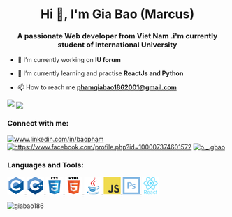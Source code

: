 



<h1 align="center">Hi 👋, I'm Gia Bao (Marcus)</h1>
<h3 align="center">A passionate Web developer from Viet Nam .i'm currently student of International University</h3>

- 🔭 I’m currently working on **IU forum**

- 🌱 I’m currently learning and practise **ReactJs and Python**

- 📫 How to reach me **phamgiabao1862001@gmail.com**

<img style="margin-left:auto; margin-right:auto" src="https://github-readme-stats.vercel.app/api?username=giabao18&show_icons=true&theme=cobalt" />

<img align="center" width="48%" src="https://github-readme-stats.vercel.app/api/top-langs/?username=giabao18&layout=compact&theme=cobalt" />

<h3 align="left">Connect with me:</h3>
<p align="left">
<a href="https://linkedin.com/in/www.linkedin.com/in/bảophạm" target="blank"><img align="center" src="https://raw.githubusercontent.com/rahuldkjain/github-profile-readme-generator/master/src/images/icons/Social/linked-in-alt.svg" alt="www.linkedin.com/in/bảophạm" height="30" width="40" /></a>
<a href="https://fb.com/https://www.facebook.com/profile.php?id=100007374601572" target="blank"><img align="center" src="https://raw.githubusercontent.com/rahuldkjain/github-profile-readme-generator/master/src/images/icons/Social/facebook.svg" alt="https://www.facebook.com/profile.php?id=100007374601572" height="30" width="40" /></a>
<a href="https://instagram.com/p._.gbao" target="blank"><img align="center" src="https://raw.githubusercontent.com/rahuldkjain/github-profile-readme-generator/master/src/images/icons/Social/instagram.svg" alt="p._.gbao" height="30" width="40" /></a>
</p>

<h3 align="left">Languages and Tools:</h3>
<p align="left"> <a href="https://www.cprogramming.com/" target="_blank" rel="noreferrer"> <img src="https://raw.githubusercontent.com/devicons/devicon/master/icons/c/c-original.svg" alt="c" width="40" height="40"/> </a> <a href="https://www.w3schools.com/cpp/" target="_blank" rel="noreferrer"> <img src="https://raw.githubusercontent.com/devicons/devicon/master/icons/cplusplus/cplusplus-original.svg" alt="cplusplus" width="40" height="40"/> </a> <a href="https://www.w3schools.com/css/" target="_blank" rel="noreferrer"> <img src="https://raw.githubusercontent.com/devicons/devicon/master/icons/css3/css3-original-wordmark.svg" alt="css3" width="40" height="40"/> </a> <a href="https://www.w3.org/html/" target="_blank" rel="noreferrer"> <img src="https://raw.githubusercontent.com/devicons/devicon/master/icons/html5/html5-original-wordmark.svg" alt="html5" width="40" height="40"/> </a> <a href="https://www.java.com" target="_blank" rel="noreferrer"> <img src="https://raw.githubusercontent.com/devicons/devicon/master/icons/java/java-original.svg" alt="java" width="40" height="40"/> </a> <a href="https://developer.mozilla.org/en-US/docs/Web/JavaScript" target="_blank" rel="noreferrer"> <img src="https://raw.githubusercontent.com/devicons/devicon/master/icons/javascript/javascript-original.svg" alt="javascript" width="40" height="40"/> </a> <a href="https://www.photoshop.com/en" target="_blank" rel="noreferrer"> <img src="https://raw.githubusercontent.com/devicons/devicon/master/icons/photoshop/photoshop-line.svg" alt="photoshop" width="40" height="40"/> </a> <a href="https://reactjs.org/" target="_blank" rel="noreferrer"> <img src="https://raw.githubusercontent.com/devicons/devicon/master/icons/react/react-original-wordmark.svg" alt="react" width="40" height="40"/> </a> </p>

<p><img align="center" src="https://github-readme-stats.vercel.app/api/top-langs?username=giabao186&show_icons=true&locale=en&layout=compact" alt="giabao186" /></p>
